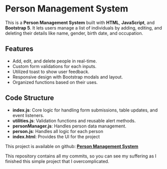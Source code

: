 # Person Management System

This is a **Person Management System** built with **HTML**, **JavaScript**, and **Bootstrap 5**. It lets users manage a list of individuals by adding, editing, and deleting their details like name, gender, birth date, and occupation.

## Features
- Add, edit, and delete people in real-time.
- Custom form validations for each inputs.
- Utilized toast to show user feedback.
- Responsive design with Bootstrap modals and layout.
- Organized functions based on their uses.

## Code Structure
- **index.js**: Core logic for handling form submissions, table updates, and event listeners.
- **utilities.js**: Validation functions and reusable alert methods.
- **personManager.js**: Handles person data management.
- **person.js**: Handles all logic for each person
- **index.html**: Provides the UI for the project

This project is available on github: [**Person Management System**](https://github.com/mjfelecio/Person-Management-System)

This repository contains all my commits, so you can see my suffering as I finished this simple project that I overcomplicated.